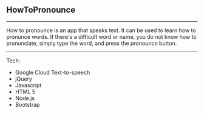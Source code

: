 ## HowToPronounce
----- 

How to pronounce is an app that speaks text. It can be used to learn how to pronunce words. If there's a difficult word or name, you do not know how to pronunciate, simply type the word, and press the <em>pronounce</em> button.

---

Tech:
- Google Cloud Text-to-speech
- jQuery
- Javascript
- HTML 5
- Node.js
- Bootstrap
